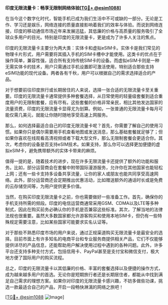 **印度无限流量卡：畅享无限制网络体验[[TG💪+ @esim1088](https://t.me/s/esim1088)]**

在当今这个数字化时代，智能手机已成为我们生活中不可或缺的一部分。无论是工作、学习还是娱乐，网络连接的质量直接影响着我们的效率与体验。而说到网络连接，印度的移动通信市场近年来发展迅猛，其低廉的价格与高质量的服务吸引了全球众多用户的目光。特别是印度的无限流量卡，更是成为了许多人关注的焦点。

印度的无限流量卡主要分为两大类：实体卡和虚拟eSIM卡。实体卡是我们常见的物理卡片形式，用户需要将其插入手机的SIM卡槽中才能使用。这类卡的优点在于操作简单，兼容性强，适合所有支持传统SIM卡的设备。而虚拟eSIM卡则是一种无需实体卡的技术，用户只需通过手机设置即可激活使用，特别适合那些支持eSIM功能的现代设备。两者各有千秋，用户可以根据自己的需求选择适合的产品。

对于想要前往印度旅行或长期居住的人来说，选择一张合适的无限流量卡至关重要。印度的无限流量卡通常提供多种套餐选择，从日常使用的轻量级套餐到适合重度用户的无限制套餐，应有尽有。这些套餐的价格非常亲民，相比其他发达国家的流量资费，印度的无限流量卡显得尤为划算。例如，一张普通的无限流量卡每月可能仅需几美元，就能让你随时随地享受高速上网服务。

那么，如何选择最适合自己的印度无限流量卡呢？首先，你需要了解自己的使用习惯。如果你只是偶尔需要用手机查看地图或发送消息，那么基础套餐就足够了；但如果你喜欢在线观看高清视频或者下载大型文件，那么无限制套餐会更适合你。其次，考虑你的设备是否支持eSIM技术。如果支持，那么你可以选择更加便捷的虚拟eSIM卡，避免携带额外的实体卡带来的麻烦。

值得一提的是，随着技术的进步，现在许多无限流量卡还提供了额外的功能和服务。比如，部分运营商会在套餐中附带国际漫游服务，允许你在其他国家也能轻松上网；还有一些卡支持多设备共享流量，让你的家人或朋友也能共同享受高速网络。此外，部分运营商还会定期推出优惠活动，比如赠送额外的通话时长或是免费的云存储空间等，为用户提供更多价值。

当然，在购买印度无限流量卡之前，你也需要做好一些准备工作。首先，确保你的手机支持所需的频段。印度的电信运营商通常采用GSM、CDMA以及LTE等多种制式，因此在购买前务必确认你的手机是否兼容这些标准。其次，了解当地的法律法规也很重要。虽然大多数国家都允许游客购买和使用本地SIM卡，但仍有一些特殊规定需要注意，比如某些国家可能要求实名认证等。

对于那些不熟悉印度市场的用户来说，通过正规渠道购买无限流量卡是最安全的选择。目前市面上有许多知名的电商平台和专业服务商提供相关产品，它们不仅能够提供详尽的产品信息，还能帮助用户解决使用过程中遇到的各种问题。此外，许多平台还支持多种支付方式，包括信用卡、PayPal甚至是支付宝和微信支付，极大地方便了国际用户的购买流程。

总之，印度的无限流量卡以其低廉的价格、丰富的套餐选择以及便捷的操作方式，成为越来越多用户的首选。无论你是短期旅行者还是长期居住者，都能从中找到满足自己需求的理想方案。如果你对印度的无限流量卡感兴趣，不妨多做些功课，挑选一款最适合自己的产品，开启一段畅快淋漓的网络之旅吧！

[[TG💪+ @esim1088](https://t.me/s/esim1088) ![Image](https://i.postimg.cc/4NQfJmqS/Snipaste-2025-05-13-00-14-12.png)]